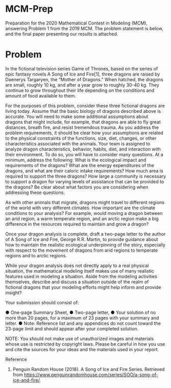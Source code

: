 # MCM-Prep
Preparation for the 2020 Mathematical Contest in Modeling (MCM), answering Problem 1 from the 2019 MCM.  The problem statement is below, and the final paper presenting our results is attached.

# Problem	 
 	
In the fictional television series Game of Thrones, based on the series of epic fantasy novels A Song of Ice and Fire[1], three dragons are raised by Daenerys Targaryen, the “Mother of Dragons.” When hatched, the dragons are small, roughly 10 kg, and after a year grow to roughly 30-40 kg. They continue to grow throughout their life depending on the conditions and amount of food available to them.

For the purposes of this problem, consider these three fictional dragons are living today. Assume that the basic biology of dragons described above is accurate. You will need to make some additional assumptions about dragons that might include, for example, that dragons are able to fly great distances, breath fire, and resist tremendous trauma. As you address the problem requirements, it should be clear how your assumptions are related to the physical constraints of the functions, size, diet, changes, or other characteristics associated with the animals.
Your team is assigned to analyze dragon characteristics, behavior, habits, diet, and interaction with their environment. To do so, you will have to consider many questions. At a minimum, address the following: What is the ecological impact and requirements of the dragons? What are the energy expenditures of the dragons, and what are their caloric intake requirements? How much area is required to support the three dragons? How large a community is necessary to support a dragon for varying levels of assistance that can be provided to the dragons? Be clear about what factors you are considering when addressing these questions.

As with other animals that migrate, dragons might travel to different regions of the world with very different climates. How important are the climate conditions to your analysis? For example, would moving a dragon between an arid region, a warm temperate region, and an arctic region make a big difference in the resources required to maintain and grow a dragon?

Once your dragon analysis is complete, draft a two-page letter to the author of A Song of Ice and Fire, George R.R. Martin, to provide guidance about how to maintain the realistic ecological underpinning of the story, especially with respect to the movement of dragons from arid regions to temperate regions and to arctic regions.

While your dragon analysis does not directly apply to a real physical situation, the mathematical modeling itself makes use of many realistic features used in modeling a situation. Aside from the modeling activities themselves, describe and discuss a situation outside of the realm of fictional dragons that your modeling efforts might help inform and provide insight?

Your submission should consist of:

● One-page Summary Sheet,
● Two-page letter,
● Your solution of no more than 20 pages, for a maximum of 23 pages with your summary and letter.
● Note: Reference list and any appendices do not count toward the 23-page limit and should appear after your completed solution.

NOTE: You should not make use of unauthorized images and materials whose use is restricted by copyright laws. Please be careful in how you use and cite the sources for your ideas and the materials used in your report.

Reference
1. Penguin Random House (2018). A Song of Ice and Fire Series. Retrieved from https://www.penguinrandomhouse.com/series/SOO/a-song-of-ice-and-fire/.

